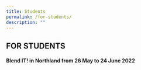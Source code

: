 ```yaml
---
title: Students
permalink: /for-students/
description: ""
---
```

## FOR STUDENTS

#### Blend IT! in Northland from 26 May to 24 June 2022

